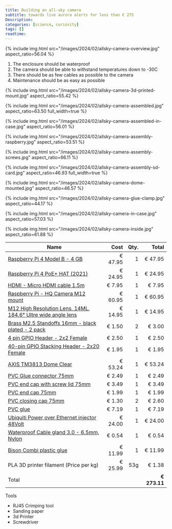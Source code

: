 ```yaml
---
title: Building an all-sky camera
subtitle: towards live aurora alerts for less than € 275
Description:
categories: [science, curiosity]
tags: []
readtime:
---
```


{% include img.html src="/images/2024/02/allsky-camera-overview.jpg" aspect_ratio=56.04 %}

1. The enclosure should be waterproof
2. The camera should be able to withstand temperatures down to -30C
3. There should be as few cables as possible to the camera
4. Maintenance should be as easy as possible


{% include img.html src="/images/2024/02/allsky-camera-3d-printed-mount.jpg" aspect_ratio=55.42 %}

{% include img.html src="/images/2024/02/allsky-camera-assembled.jpg" aspect_ratio=63.50 full_width=true %}

{% include img.html src="/images/2024/02/allsky-camera-assembled-in-case.jpg" aspect_ratio=56.01 %}

{% include img.html src="/images/2024/02/allsky-camera-assembly-raspberry.jpg" aspect_ratio=53.51 %}

{% include img.html src="/images/2024/02/allsky-camera-assembly-screws.jpg" aspect_ratio=66.11 %}

{% include img.html src="/images/2024/02/allsky-camera-assembly-sd-card.jpg" aspect_ratio=46.93 full_width=true %}

{% include img.html src="/images/2024/02/allsky-camera-dome-mounted.jpg" aspect_ratio=46.57 %}

{% include img.html src="/images/2024/02/allsky-camera-glue-clamp.jpg" aspect_ratio=44.17 %}

{% include img.html src="/images/2024/02/allsky-camera-in-case.jpg" aspect_ratio=57.03 %}

{% include img.html src="/images/2024/02/allsky-camera-inside.jpg" aspect_ratio=61.88 %}

| Name                                                                                                                                                                                                                                                                       |    Cost | Qty. |        Total |
|----------------------------------------------------------------------------------------------------------------------------------------------------------------------------------------------------------------------------------------------------------------------------|--------:|-----:|-------------:|
| [Raspberry Pi 4 Model B - 4 GB](https://www.raspberrystore.nl/PrestaShop/en/raspberry-pi-v4/228-raspberry-pi-4b4gb-765756931182.html)                                                                                                                                      | € 47.95 |    1 |      € 47.95 |
| [Raspberry Pi 4 PoE+ HAT (2021)](https://www.raspberrystore.nl/PrestaShop/en/gpio-extension-boards/344-raspberry-pi-poe-hat-0633696492820.html)                                                                                                                            | € 24.95 |    1 |      € 24.95 |
| [HDMI - Micro HDMI cable 1.5m](https://www.raspberrystore.nl/PrestaShop/en/cables/235-hdmi-micro-hdmi-zwart-1m-5412810180363.html)                                                                                                                                         |  € 7.95 |    1 |       € 7.95 |
| [Raspberry Pi - HQ Camera M12 mount](https://www.raspberrystore.nl/PrestaShop/en/camera/476-raspberry-pi-hq-camera-5056561803227.html)                                                                                                                                     | € 60.95 |    1 |      € 60.95 |
| [M12 High Resolution Lens, 14ML, 184.6° Ultre wide angle lens](https://www.kiwi-electronics.com/en/raspberry-pi-boards-cases-addons-and-accessories-59/raspberry-pi-camera-accessories-133/m12-high-resolution-lens-14mp-184-6-ultra-wide-angle-2-72mm-focal-length-11267) | € 14.95 |    1 |      € 14.95 |
| [Brass M2.5 Standoffs 16mm - black plated - 2 pack](https://www.kiwi-electronics.com/en/brass-m2-5-standoffs-16mm-tall-black-plated-2-pack-1993)                                                                                                                           |  € 1.50 |    2 |       € 3.00 |
| [4 pin GPIO Header - 2x2 Female](https://www.kiwi-electronics.com/en/4-pin-gpio-header-2x2-female-3586)                                                                                                                                                                    |  € 2.50 |    1 |       € 2.50 |
| [40-pin GPIO Stacking Header - 2x20 Female](https://www.kiwi-electronics.com/en/40-pin-gpio-stacking-header-2x20-female-1640)                                                                                                                                              |  € 1.95 |    1 |       € 1.95 |
| [AXIS TM3813 Dome Clear](https://netcamcenter.com/en/products/other-products/tm3813-dome-clear)                                                                                                                                                                            | € 53.24 |    1 |      € 53.24 |
| [PVC Glue connector 75mm](https://www.gamma.nl/assortiment/martens-mof-pvc-grijs-2x-lijmverbinding-75x75-mm/p/B370108)                                                                                                                                                     |  € 2.49 |    1 |       € 2.49 |
| [PVC end cap with screw lid 75mm](https://www.gamma.nl/assortiment/martens-eindstop-grijs-met-schroefdeksel-75-mm/p/B019224)                                                                                                                                               |  € 3.49 |    1 |       € 3.49 |
| [PVC end cap 75mm](https://www.gamma.nl/assortiment/martens-eindkap-pvc-75-mm-grijs/p/B376208)                                                                                                                                                                             |  € 1.99 |    1 |       € 1.99 |
| [PVC closing cap 75mm](https://www.toolstation.nl/pvc-afsluitkap/p47591)                                                                                                                                                                                                   |  € 1.30 |    2 |       € 2.60 |
| [PVC glue](https://www.gamma.nl/assortiment/bison-hard-pvc-lijm-flacon-100ml/p/B427426)                                                                                                                                                                                    |  € 7.19 |    1 |       € 7.19 |
| [Ubiquiti Power over Ethernet injector 48Volt](https://www.dectdirect.nl/nl/ubiquiti-power-over-ethernet-injector-48-volt-giga.html)                                                                                                                                       | € 24.00 |    1 |      € 24.00 |
| [Waterproof Cable gland 3.0 - 6.5mm, Nylon](https://www.allekabels.nl/searchresult.php?keyword=1067045)                                                                                                                                                                    |  € 0.54 |    1 |       € 0.54 |
| [Bison Combi plastic glue](https://www.gamma.nl/assortiment/bison-2-componentenlijm-kombi-plastic-25-ml/p/B319597)                                                                                                                                                         | € 11.99 |    1 |      € 11.99 |
| PLA 3D printer filament (Price per kg)                                                                                                                                                                                                                                     | € 25.99 |  53g |       € 1.38 |
| Total                                                                                                                                                                                                                                                                      |         |      | **€ 273.11** |



Tools
- RJ45 Crimping tool
- Sanding paper
- 3d Printer
- Screwdriver